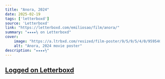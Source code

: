 ```yaml
---
title: "Anora, 2024"
date: 2025-02-19
tags: ['letterboxd']
source: 'Letterboxd'
link: "https://letterboxd.com/emiliosao/film/anora/"
summary: "★★★★½ on Letterboxd"
cover:
    image: "https://a.ltrbxd.com/resized/film-poster/9/5/9/5/4/0/959540-anora-0-600-0-900-crop.jpg?v=6f92877033"
    alt: "Anora, 2024 movie poster"
description: "★★★★½"
---
```

## [Logged on Letterboxd](https://letterboxd.com/emiliosao/film/anora/)

